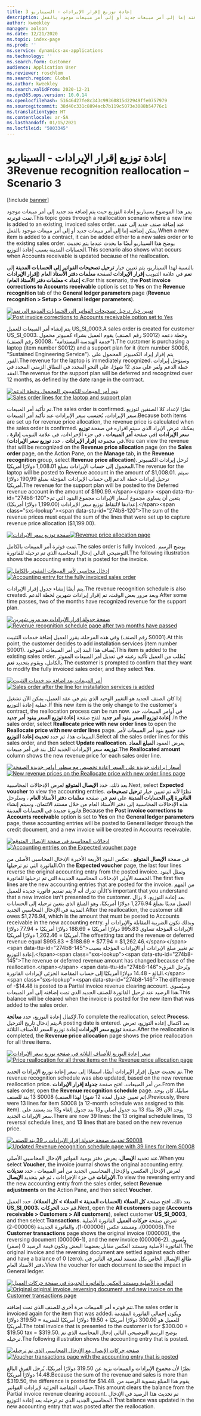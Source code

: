 ```yaml
---
title: إعادة توزيع إقرار الإيرادات - السيناريو 3
description: يمر هذا الموضوع بسيناريو إعادة التوزيع حيث يتم إضافة بند جديد إلى أمر مبيعات موجود تمت فوترته. عند إضافة صنف جديد إلى عقد، يمكن إضافته إما إلى أمر مبيعات جديد أو إلى أمر مبيعات موجود بالفعل.
author: kweekley
manager: aolson
ms.date: 12/21/2020
ms.topic: index-page
ms.prod: ''
ms.service: dynamics-ax-applications
ms.technology: ''
ms.search.form: Customer
audience: Application User
ms.reviewer: roschlom
ms.search.region: Global
ms.author: kweekley
ms.search.validFrom: 2020-12-21
ms.dyn365.ops.version: 10.0.14
ms.openlocfilehash: 51646d27fe8c343c99360815d22949ffe0757979
ms.sourcegitcommit: 38d40c331c8894acb7b119c5073e3088b54776c1
ms.translationtype: HT
ms.contentlocale: ar-SA
ms.lasthandoff: 01/15/2021
ms.locfileid: "5003345"
---
```

# <a name="revenue-recognition-reallocation--scenario-3"></a><span data-ttu-id="274b8-104">إعادة توزيع إقرار الإيرادات - السيناريو 3</span><span class="sxs-lookup"><span data-stu-id="274b8-104">Revenue recognition reallocation – Scenario 3</span></span>

[!include [banner](../includes/banner.md)]

<span data-ttu-id="274b8-105">يمر هذا الموضوع بسيناريو إعادة التوزيع حيث يتم إضافة بند جديد إلى أمر مبيعات موجود تمت فوترته.</span><span class="sxs-lookup"><span data-stu-id="274b8-105">This topic goes through a reallocation scenario where a new line is added to an existing, invoiced sales order.</span></span> <span data-ttu-id="274b8-106">عند إضافة صنف جديد إلى عقد، يمكن إضافته إما إلى أمر مبيعات جديد أو إلى أمر مبيعات موجود بالفعل.</span><span class="sxs-lookup"><span data-stu-id="274b8-106">When a new item is added to a contract, it can be added either to a new sales order or to the existing sales order.</span></span> <span data-ttu-id="274b8-107">يوضح هذا السيناريو أيضًا ما يحدث عندما يتم تحديث الحسابات المدينة بسبب إعادة التوزيع.</span><span class="sxs-lookup"><span data-stu-id="274b8-107">This scenario also shows what occurs when Accounts receivable is updated because of the reallocation.</span></span>

<span data-ttu-id="274b8-108">بالنسبة لهذا السيناريو، يتم تعيين خيار **ترحيل تصحيحات الفواتير إلى الحسابات المدينة** إلى **نعم** في علامة التبويب **إقرار الإيرادات** لصفحة **معلمات دفتر الأستاذ العام** (**إقرار الإيرادات \> إعداد \> معلمات دفتر الأستاذ العام**).</span><span class="sxs-lookup"><span data-stu-id="274b8-108">For this scenario, the **Post invoice corrections to Accounts receivable** option is set to **Yes** on the **Revenue recognition** tab of the **General ledger parameters** page (**Revenue recognition \> Setup \> General ledger parameters**).</span></span>

<span data-ttu-id="274b8-109">[![تعيين خيار ترحيل تصحيحات الفواتير إلى الحسابات المدينة إلى نعم](./media/25_rev-rec-scenarios.png)](./media/25_rev-rec-scenarios.png)</span><span class="sxs-lookup"><span data-stu-id="274b8-109">[![Post invoice corrections to Accounts receivable option set to Yes](./media/25_rev-rec-scenarios.png)](./media/25_rev-rec-scenarios.png)</span></span>

<span data-ttu-id="274b8-110">يتم إنشاء أمر المبيعات للعميل US\_SI\_0003.</span><span class="sxs-lookup"><span data-stu-id="274b8-110">A sales order is created for customer US\_SI\_0003.</span></span> <span data-ttu-id="274b8-111">يقوم العميل بشراء كمبيوتر محمول (رقم الصنف S0012) وخطة دعمه (رقم الصنف S0008، "خدمة الهندسة المستدامة").</span><span class="sxs-lookup"><span data-stu-id="274b8-111">The customer is purchasing a laptop (item number S0012) and a support plan for it (item number S0008, "Sustained Engineering Service").</span></span> <span data-ttu-id="274b8-112">يتم إقرار إيراد الكمبيوتر المحمول علي الفور.</span><span class="sxs-lookup"><span data-stu-id="274b8-112">The revenue for the laptop is immediately recognized.</span></span> <span data-ttu-id="274b8-113">وستؤجل إيرادات خطة الدعم وتُقر على مدى 12 شهرًا، على النحو المحدد في النطاق الزمني المحدد في العقد.</span><span class="sxs-lookup"><span data-stu-id="274b8-113">The revenue for the support plan will be deferred and recognized over 12 months, as defined by the date range in the contract.</span></span>

<span data-ttu-id="274b8-114">[![بنود أمر المبيعات للكمبيوتر المحمول وخطة الدعم](./media/26_rev-rec-scenarios.png)](./media/26_rev-rec-scenarios.png)</span><span class="sxs-lookup"><span data-stu-id="274b8-114">[![Sales order lines for the laptop and support plan](./media/26_rev-rec-scenarios.png)](./media/26_rev-rec-scenarios.png)</span></span>

<span data-ttu-id="274b8-115">تم تأكيد أمر المبيعات.</span><span class="sxs-lookup"><span data-stu-id="274b8-115">The sales order is confirmed.</span></span> <span data-ttu-id="274b8-116">نظرًا لإعداد كلا الصنفين لتوزيع سعر الإيرادات، يُحتسب سعر الإيرادات عند تأكيد أمر المبيعات.</span><span class="sxs-lookup"><span data-stu-id="274b8-116">Because both items are set up for revenue price allocation, the revenue price is calculated when the sales order is confirmed.</span></span> <span data-ttu-id="274b8-117">يمكنك عرض الإيراد الذي سيتم اقراره في صفحة **توزيع سعر الإيرادات** (في صفحة **أمر المبيعات** ، في جزء الإجراءات، في علامة التبويب **إدارة** ، في مجموعة **إقرار الإيرادات** ، حدد **توزيع سعر الإيرادات**).</span><span class="sxs-lookup"><span data-stu-id="274b8-117">You can view the revenue that will be recognized on the **Revenue price allocation** page (on the **Sales order** page, on the Action Pane, on the **Manage** tab, in the **Revenue recognition** group, select **Revenue price allocation**).</span></span> <span data-ttu-id="274b8-118">تُرحل إيرادات الكمبيوتر المحمول إلى حساب الإيرادات بمبلغ 1,008.01 دولارًا أمريكيًا.</span><span class="sxs-lookup"><span data-stu-id="274b8-118">The revenue for the laptop will be posted to Revenue account in the amount of $1,008.01.</span></span> <span data-ttu-id="274b8-119">سيتم ترحيل إيرادات خطة الدعم إلى حساب الإيرادات المؤجلة بمبلغ 190,99 دولارًا أمريكيًا.</span><span class="sxs-lookup"><span data-stu-id="274b8-119">The revenue for the support plan will be posted to the Deferred revenue account in the amount of $190.99.</span></span> <span data-ttu-id="274b8-120">يتعين أن يساوي مجموع أسعار الإيرادات مجموع البنود التي تم إعدادها لالتقاط توزيع سعر الإيرادات (1,199.00 دولارًا أمريكيًا).</span><span class="sxs-lookup"><span data-stu-id="274b8-120">The sum of the revenue prices must equal the sum of the lines that were set up to capture revenue price allocation ($1,199.00).</span></span>

<span data-ttu-id="274b8-121">[![صفحة توزيع سعر الإيرادات](./media/27_rev-rec-scenarios.png)](./media/27_rev-rec-scenarios.png)</span><span class="sxs-lookup"><span data-stu-id="274b8-121">[![Revenue price allocation page](./media/27_rev-rec-scenarios.png)](./media/27_rev-rec-scenarios.png)</span></span>

<span data-ttu-id="274b8-122">تمت فوترة أمر المبيعات بالكامل.</span><span class="sxs-lookup"><span data-stu-id="274b8-122">The sales order is fully invoiced.</span></span> <span data-ttu-id="274b8-123">يوضح الرسم التوضيحي التالي إدخال المحاسبة الذي تم ترحيله للفاتورة.</span><span class="sxs-lookup"><span data-stu-id="274b8-123">The following illustration shows the accounting entry that is posted for the invoice.</span></span>

<span data-ttu-id="274b8-124">[![إدخال محاسبي لأمر المبيعات المفوتر بالكامل](./media/28_rev-rec-scenarios.png)](./media/28_rev-rec-scenarios.png)</span><span class="sxs-lookup"><span data-stu-id="274b8-124">[![Accounting entry for the fully invoiced sales order](./media/28_rev-rec-scenarios.png)](./media/28_rev-rec-scenarios.png)</span></span>

<span data-ttu-id="274b8-125">يتم أيضًا إنشاء جدول إقرار الإيرادات.</span><span class="sxs-lookup"><span data-stu-id="274b8-125">The revenue recognition schedule is also created.</span></span> <span data-ttu-id="274b8-126">وبعد مرور بعض الوقت، تم إقرار إيرادات شهرين لخطة الدعم.</span><span class="sxs-lookup"><span data-stu-id="274b8-126">After some time passes, two of the months have recognized revenue for the support plan.</span></span>

<span data-ttu-id="274b8-127">[![صفحة جدولة إقرار الإيرادات بعد مرور شهرين](./media/29_rev-rec-scenarios.png)](./media/29_rev-rec-scenarios.png)</span><span class="sxs-lookup"><span data-stu-id="274b8-127">[![Revenue recognition schedule page after two months have passed](./media/29_rev-rec-scenarios.png)](./media/29_rev-rec-scenarios.png)</span></span>

<span data-ttu-id="274b8-128">وفي هذه المرحلة، يقرر العميل إضافة خدمات التثبيت (رقم الصنف S0001).</span><span class="sxs-lookup"><span data-stu-id="274b8-128">At this point, the customer decides to add installation services (item number S0001).</span></span> <span data-ttu-id="274b8-129">يُضاف هذا البند إلى أمر المبيعات الموجود.</span><span class="sxs-lookup"><span data-stu-id="274b8-129">This item is added to the existing sales order.</span></span> <span data-ttu-id="274b8-130">يُطلب من العميل تأكيد رغبته في تعديل أمر المبيعات المفوتر بالكامل، ويقوم بتحديد **نعم**.</span><span class="sxs-lookup"><span data-stu-id="274b8-130">The customer is prompted to confirm that they want to modify the fully invoiced sales order, and they select **Yes**.</span></span>

<span data-ttu-id="274b8-131">[![أمر المبيعات بعد إضافة بند خدمات التثبيت](./media/30_rev-rec-scenarios.png)](./media/30_rev-rec-scenarios.png)</span><span class="sxs-lookup"><span data-stu-id="274b8-131">[![Sales order after the line for installation services is added](./media/30_rev-rec-scenarios.png)](./media/30_rev-rec-scenarios.png)</span></span>

<span data-ttu-id="274b8-132">إذا كان الصنف الجديد هو التغيير الوحيد الذي يتم في عقد العميل، يمكن الآن تشغيل عملية إعادة التوزيع.</span><span class="sxs-lookup"><span data-stu-id="274b8-132">If this new item is the only change to the customer's contract, the reallocation process can be run now.</span></span> <span data-ttu-id="274b8-133">في أوامر المبيعات، حدد **إعادة توزيع السعر ببنود أمر جديد** لفتح صفحة **إعادة توزيع السعر ببنود أمر جديد** .</span><span class="sxs-lookup"><span data-stu-id="274b8-133">In the sales order, select **Reallocate price with new order lines** to open the **Reallocate price with new order lines** page.</span></span> <span data-ttu-id="274b8-134">حدد جميع بنود أمر المبيعات لأمر المبيعات هذا، ثم حدد **تحديث إعادة التوزيع**.</span><span class="sxs-lookup"><span data-stu-id="274b8-134">Select all the sales order lines for this sales order, and then select **Update reallocation**.</span></span> <span data-ttu-id="274b8-135">يعرض العمود **المبلغ المعاد توزيعه** سعر الإيرادات الجديد لكل بند في أمر مبيعات.</span><span class="sxs-lookup"><span data-stu-id="274b8-135">The **Reallocated amount** column shows the new revenue price for each sales order line.</span></span>

<span data-ttu-id="274b8-136">[![أسعار إيرادات جديدة على السعر إعادة تخصيص مع سطور أوامر جديدة الصفحة](./media/31_rev-rec-scenarios.png)](./media/31_rev-rec-scenarios.png)</span><span class="sxs-lookup"><span data-stu-id="274b8-136">[![New revenue prices on the Reallocate price with new order lines page](./media/31_rev-rec-scenarios.png)](./media/31_rev-rec-scenarios.png)</span></span>

<span data-ttu-id="274b8-137">بعد ذلك، حدد **الإيصال المتوقع** لعرض الإدخالات المحاسبية.</span><span class="sxs-lookup"><span data-stu-id="274b8-137">Next, select **Expected voucher** to view the accounting entries.</span></span> <span data-ttu-id="274b8-138">نظرًا لأنه تم تعيين خيار **ترحيل تصحيحات الفاتورة إلى الحسابات المدينة** على **نعم** في صفحة **معلمات دفتر الأستاذ العام** ، وستُرحل هذه الإدخالات المحاسبية إلى دفتر الأستاذ العام من خلال مستند الائتمان، وسيتم إنشاء فاتورة جديدة في الحسابات المدينة.</span><span class="sxs-lookup"><span data-stu-id="274b8-138">Because the **Post invoice corrections to Accounts receivable** option is set to **Yes** on the **General ledger parameters** page, these accounting entries will be posted to General ledger through the credit document, and a new invoice will be created in Accounts receivable.</span></span>

<span data-ttu-id="274b8-139">[![إدخالات المحاسبية في صفحة الإيصال المتوقع](./media/32_rev-rec-scenarios.png)](./media/32_rev-rec-scenarios.png)</span><span class="sxs-lookup"><span data-stu-id="274b8-139">[![Accounting entries on the Expected voucher page](./media/32_rev-rec-scenarios.png)](./media/32_rev-rec-scenarios.png)</span></span>

<span data-ttu-id="274b8-140">في صفحة **الإيصال المتوقع** ، تعكس البنود الأربعة الأخيرة الإدخال المحاسبي الأصلي من الفاتورة التي تم ترحيلها.</span><span class="sxs-lookup"><span data-stu-id="274b8-140">On the **Expected voucher** page, the last four lines reverse the original accounting entry from the posted invoice.</span></span> <span data-ttu-id="274b8-141">وتمثل البنود الخمسة الأولي الإدخالات المحاسبية الجديدة التي تم ترحيلها للفاتورة.‬</span><span class="sxs-lookup"><span data-stu-id="274b8-141">The first five lines are the new accounting entries that are posted for the invoice.</span></span> <span data-ttu-id="274b8-142">من المهم أن تدرك أنه لا يتم تقديم فاتورة جديدة للعميل.</span><span class="sxs-lookup"><span data-stu-id="274b8-142">It's important that you understand that a new invoice isn't presented to the customer.</span></span> <span data-ttu-id="274b8-143">بعد إعادة التوزيع، لا يزال العميل مدينًا بمبلغ 1,276.94 دولارًا أمريكيًا، وهو المبلغ الذي يتعين ترحيله إلى الحسابات المدينة في الإدخال المحاسبي الجديد.</span><span class="sxs-lookup"><span data-stu-id="274b8-143">After the reallocation, the customer still owes $1,276.94, which is the amount that must be posted to Accounts receivable in the new accounting entry.</span></span> <span data-ttu-id="274b8-144">وبذلك تكون الضريبة المقابلة والإيرادات أو الإيرادات المؤجلة تساوي 995.83 دولارًا أمريكيًا + 188.69 دولارًا أمريكيًا + 77.94 دولارًا أمريكيًا = 1,262.46 دولارًا أمريكيًا.</span><span class="sxs-lookup"><span data-stu-id="274b8-144">The offsetting tax and the revenue or deferred revenue equal $995.83 + $188.69 + $77.94 = $1,262.46.</span></span> <span data-ttu-id="274b8-145">تم تغيير مبلغ الإيرادات أو الإيرادات المؤجلة بسبب إعادة التوزيع.</span><span class="sxs-lookup"><span data-stu-id="274b8-145">The revenue or deferred revenue amount has changed because of the reallocation.</span></span> <span data-ttu-id="274b8-146">ويُرحل الفرق البالغ - 14.48 دولارًا أمريكيًا إلى حساب المقاصة الجزئي لإيرادات الفاتورة.</span><span class="sxs-lookup"><span data-stu-id="274b8-146">The difference of -$14.48 is posted to a Partial invoice revenue clearing account.</span></span> <span data-ttu-id="274b8-147">وسيُسوى هذا الرصيد عند ترحيل الفاتورة للصنف الجديد الذي تمت إضافته إلى أمر المبيعات.</span><span class="sxs-lookup"><span data-stu-id="274b8-147">This balance will be cleared when the invoice is posted for the new item that was added to the sales order.</span></span>

<span data-ttu-id="274b8-148">لإكمال إعادة التوزيع، حدد **معالجة**.</span><span class="sxs-lookup"><span data-stu-id="274b8-148">To complete the reallocation, select **Process**.</span></span> <span data-ttu-id="274b8-149">يتم إدخال تاريخ الترحيل.</span><span class="sxs-lookup"><span data-stu-id="274b8-149">A posting date is entered.</span></span> <span data-ttu-id="274b8-150">بعد اكتمال إعادة التوزيع، تعرض صفحة **توزيع سعر الإيرادات** إعادة توزيع السعر للأصناف الثلاثة.</span><span class="sxs-lookup"><span data-stu-id="274b8-150">After the reallocation is completed, the **Revenue price allocation** page shows the price reallocation for all three items.</span></span>

<span data-ttu-id="274b8-151">[![سعر إعادة التوزيع للأصناف الثلاثة في صفحة توزيع سعر الإيرادات](./media/33_rev-rec-scenarios.png)](./media/33_rev-rec-scenarios.png)</span><span class="sxs-lookup"><span data-stu-id="274b8-151">[![Price reallocation for all three items on the Revenue price allocation page](./media/33_rev-rec-scenarios.png)](./media/33_rev-rec-scenarios.png)</span></span>

<span data-ttu-id="274b8-152">تم تحديث جدول إقرار الإيرادات أيضًا، استنادًا إلى سعر إعادة توزيع الإيرادات الجديد.</span><span class="sxs-lookup"><span data-stu-id="274b8-152">The revenue recognition schedule was also updated, based on the new revenue reallocation price.</span></span> <span data-ttu-id="274b8-153">من أمر المبيعات، افتح صفحة **جدولة إقرار الإيرادات**.</span><span class="sxs-lookup"><span data-stu-id="274b8-153">From the sales order, open the **Revenue recognition schedule** page.</span></span> <span data-ttu-id="274b8-154">سابقًا، كان يوجد 13 بند للصنف S0008 (تم تعيين جدول لمدة 12 شهرًا لهذا الصنف).</span><span class="sxs-lookup"><span data-stu-id="274b8-154">Previously, there were 13 lines for item S0008 (a 12-month schedule was assigned to this item).</span></span> <span data-ttu-id="274b8-155">يوجد الآن 39 بندًا: 13 بند جدول أصلي و13 بند جدول إلغاء و13 بند يستند على سعر الإيرادات الجديد.</span><span class="sxs-lookup"><span data-stu-id="274b8-155">There are now 39 lines: the 13 original schedule lines, 13 reversal schedule lines, and 13 lines that are based on the new revenue price.</span></span>

<span data-ttu-id="274b8-156">[![تحديث صفحة جدولة إقرار الإيرادات بـ 39 بند للصنف S0008](./media/34_rev-rec-scenarios.png)](./media/34_rev-rec-scenarios.png)</span><span class="sxs-lookup"><span data-stu-id="274b8-156">[![Updated Revenue recognition schedule page with 39 lines for item S0008](./media/34_rev-rec-scenarios.png)](./media/34_rev-rec-scenarios.png)</span></span>

<span data-ttu-id="274b8-157">عند تحديد **الإيصال**، يعرض دفتر يومية الفواتير الإدخال المحاسبي الأصلي.</span><span class="sxs-lookup"><span data-stu-id="274b8-157">When you select **Voucher**, the invoice journal shows the original accounting entry.</span></span> <span data-ttu-id="274b8-158">لعرض الإدخال العكسي والإدخال المحاسبي الجديد من أمر المبيعات ، حدد **تعديلات الإيرادات** في جزء الإجراءات ، ثم قم بتحديد **الإيصال**.</span><span class="sxs-lookup"><span data-stu-id="274b8-158">To view the reversing entry and the new accounting entry from the sales order, select **Revenue adjustments** on the Action Pane, and then select **Voucher**.</span></span>

<span data-ttu-id="274b8-159">بعد ذلك، افتح صفحة **كل العملاء** (**الحسابات المدينة \> العملاء \> كل العملاء**)، حدد العميل **US\_SI\_0003**، قم حدد **الحركات**.</span><span class="sxs-lookup"><span data-stu-id="274b8-159">Next, open the **All customers** page (**Accounts receivable \> Customers \> All customers**), select customer **US\_SI\_0003**, and then select **Transactions**.</span></span> <span data-ttu-id="274b8-160">تعرض صفحة **حركات العميل** الفاتورة الأصلية (000006)، ومستند عكس (000006-1)، والفاتورة الجديدة (000006-2).</span><span class="sxs-lookup"><span data-stu-id="274b8-160">The **Customer transactions** page shows the original invoice (000006), the reversing document (000006-1), and the new invoice (000006-2).</span></span> <span data-ttu-id="274b8-161">وتُسوي الفاتورة الأصلية ومستند العكس مقابل بعضهما البعض وتكون قيمة الرصيد 0 (صفر).</span><span class="sxs-lookup"><span data-stu-id="274b8-161">The original invoice and the reversing document are settled against each other and have a balance of 0 (zero).</span></span> <span data-ttu-id="274b8-162">طالع الإيصال الخاص بكل مستند لمعرفة التأثير في دفتر الأستاذ العام.</span><span class="sxs-lookup"><span data-stu-id="274b8-162">View the voucher for each document to see the impact in General ledger.</span></span>

<span data-ttu-id="274b8-163">[![الفاتورة الأصلية ومستند العكس والفاتورة الجديدة في صفحة حركات العميل](./media/35_rev-rec-scenarios.png)](./media/35_rev-rec-scenarios.png)</span><span class="sxs-lookup"><span data-stu-id="274b8-163">[![Original original invoice, reversing document, and new invoice on the Customer transactions page](./media/35_rev-rec-scenarios.png)](./media/35_rev-rec-scenarios.png)</span></span>

<span data-ttu-id="274b8-164">تتم فوتره أمر المبيعات مرة أخرى للصنف الذي تمت إضافته.</span><span class="sxs-lookup"><span data-stu-id="274b8-164">The sales order is invoiced again for the item that was added.</span></span> <span data-ttu-id="274b8-165">ويكون إجمالي الفاتورة المقدمة للعميل هو 300.00 دولارًا أمريكيًا + 19.50 دولارًا أمريكيًا للضريبة = 319.50 دولارًا أمريكيًا.</span><span class="sxs-lookup"><span data-stu-id="274b8-165">The total invoice that is presented to the customer is for $300.00 + $19.50 tax = $319.50.</span></span> <span data-ttu-id="274b8-166">يوضح الرسم التوضيحي التالي إدخال المحاسبة الذي تم ترحيله.</span><span class="sxs-lookup"><span data-stu-id="274b8-166">The following illustration shows the accounting entry that is posted.</span></span>

<span data-ttu-id="274b8-167">[![صفحه حركات الإيصال مع الإدخال المحاسبي الذي تم ترحيله](./media/36_rev-rec-scenarios.png)](./media/36_rev-rec-scenarios.png)</span><span class="sxs-lookup"><span data-stu-id="274b8-167">[![Voucher transactions page with the accounting entry that is posted](./media/36_rev-rec-scenarios.png)](./media/36_rev-rec-scenarios.png)</span></span>

<span data-ttu-id="274b8-168">نظرًا لأن مجموع الإيرادات والمبيعات يزيد عن 319.50 دولارًا أمريكيًا، يُرحل الفرق البالغ 14.48 دولارًا أمريكيًا.</span><span class="sxs-lookup"><span data-stu-id="274b8-168">Because the sum of the revenue and sales is more than $319.50, the difference is posted for $14.48.</span></span> <span data-ttu-id="274b8-169">يقوم هذا المبلغ بتسوية الرصيد من حساب المقاصة الجزئية لإيرادات الفواتير.</span><span class="sxs-lookup"><span data-stu-id="274b8-169">This amount clears the balance from the Partial invoice revenue clearing account.</span></span> <span data-ttu-id="274b8-170">تم تحديث هذا الرصيد في الإدخال المحاسبي الجديد الذي تم ترحيله بعد إعادة التوزيع.</span><span class="sxs-lookup"><span data-stu-id="274b8-170">That balance was updated in the new accounting entry that was posted after the reallocation.</span></span>
